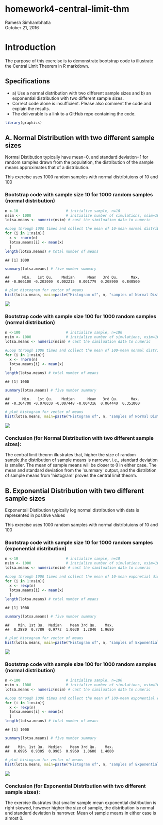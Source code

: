 # homework4-central-limit-thm
Ramesh Simhambhatla  
October 21, 2016  
# Introduction
The purpose of this exercise is to demonstrate bootstrap code to illustrate the Central Limit Theorem in R markdown.

## Specifications
* a) Use a normal distribution with two different sample sizes and b) an exponential distribution with two different sample sizes. 
* Correct code alone is insufficient. Please also comment the code and explain the results. 
* The deliverable is a link to a GitHub repo containing the code. 


```r
library(graphics)
```

## A. Normal Distribution with two different sample sizes
Normal Distibution typically have mean=0, and standard deviation=1 for random
samples drawn from the population, the distribution of the sample means approximates that of a
distribution.

This exercise uses 1000 random samples with normal distribtuions of 10 and 100

### Bootstrap code with sample size 10 for 1000 random samples (normal distribution)

```r
n <-10                      # initialize sample, n=10
nsim <- 1000                # initialize number of simulations, nsim=1000
lotsa.means <- numeric(nsim) # cast the similuation data to numeric

#Loop through 1000 times and collect the mean of 10-mean normal distributions 
for (i in 1:nsim){ 
  x <- rnorm(n) 
  lotsa.means[i] <- mean(x) 
  } 
length(lotsa.means) # total number of means 
```

```
## [1] 1000
```

```r
summary(lotsa.means) # five number summary
```

```
##      Min.   1st Qu.    Median      Mean   3rd Qu.      Max. 
## -0.866100 -0.203000  0.002215  0.001779  0.208900  0.840500
```

```r
# plot histogram for vector of means
hist(lotsa.means, main=paste("Histogram of", n, "samples of Normal Distribution"), xlab="sample means", ylab="frequency")
```

![](homework4-central-limit-thm_files/figure-html/unnamed-chunk-2-1.png)<!-- -->

### Bootstrap code with sample size 100 for 1000 random samples (normal distribution)

```r
n <-100                     # initialize sample, n=100
nsim <- 1000                # initialize number of simulations, nsim=1000
lotsa.means <- numeric(nsim) # cast the similuation data to numeric

#Loop through 1000 times and collect the mean of 100-mean normal distributions 
for (i in 1:nsim){ 
  x <- rnorm(n) 
  lotsa.means[i] <- mean(x) 
  } 
length(lotsa.means) # total number of means 
```

```
## [1] 1000
```

```r
summary(lotsa.means) # five number summary 
```

```
##      Min.   1st Qu.    Median      Mean   3rd Qu.      Max. 
## -0.364700 -0.070030 -0.007448 -0.004316  0.064440  0.351000
```

```r
# plot histogram for vector of means
hist(lotsa.means, main=paste("Histogram of", n, "samples of Normal Distribution"), xlab="sample means", ylab="frequency")
```

![](homework4-central-limit-thm_files/figure-html/unnamed-chunk-3-1.png)<!-- -->

### Conclusion (for Normal Distribution with two different sample sizes):
The central limit theorm illustrates that, higher the size of random sample,the distribution of sample means is narrower. i.e., standard deviation is smaller. The mean of sample means will be closer to 0 in either case. The mean and standard deviation from the 'summary' output, and the distribtion of sample means from 'histogram' proves the central limit theorm.  

## B. Exponential Distribution with two different sample sizes
Exponentail Distibution typically log normal distribution with data is represented in positive values

This exercise uses 1000 random samples with normal distribtuions of 10 and 100

### Bootstrap code with sample size 10 for 1000 random samples (exponential distribution)

```r
n <-10                      # initialize sample, n=10
nsim <- 1000                # initialize number of simulations, nsim=1000
lotsa.means <- numeric(nsim) # cast the similuation data to numeric

#Loop through 1000 times and collect the mean of 10-mean exponetial distributions 
for (i in 1:nsim){ 
  x <- rexp(n) 
  lotsa.means[i] <- mean(x) 
  } 
length(lotsa.means) # total number of means 
```

```
## [1] 1000
```

```r
summary(lotsa.means) # five number summary
```

```
##    Min. 1st Qu.  Median    Mean 3rd Qu.    Max. 
##  0.2880  0.7789  0.9772  1.0030  1.2040  1.9680
```

```r
# plot histogram for vector of means
hist(lotsa.means, main=paste("Histogram of", n, "samples of Exponential Distribution"), xlab="sample means", ylab="frequency")
```

![](homework4-central-limit-thm_files/figure-html/unnamed-chunk-4-1.png)<!-- -->

### Bootstrap code with sample size 100 for 1000 random samples (normal distribution)

```r
n <-100                     # initialize sample, n=100
nsim <- 1000                # initialize number of simulations, nsim=1000
lotsa.means <- numeric(nsim) # cast the similuation data to numeric

#Loop through 1000 times and collect the mean of 100-mean exponential distributions 
for (i in 1:nsim){ 
  x <- rexp(n) 
  lotsa.means[i] <- mean(x) 
  } 
length(lotsa.means) # total number of means 
```

```
## [1] 1000
```

```r
summary(lotsa.means) # five number summary 
```

```
##    Min. 1st Qu.  Median    Mean 3rd Qu.    Max. 
##  0.6995  0.9305  0.9905  0.9969  1.0600  1.4000
```

```r
# plot histogram for vector of means
hist(lotsa.means, main=paste("Histogram of", n, "samples of Exponential Distribution"), xlab="sample means", ylab="frequency")
```

![](homework4-central-limit-thm_files/figure-html/unnamed-chunk-5-1.png)<!-- -->

### Conclusion (for Exponential Distribution with two different sample sizes):
The exercise illustrates that smaller sample mean exponential distribution is right skewed, however higher the size of sample, the distribution is normal and standard deviation is narrower. Mean of sample means in either case is almost 0.
